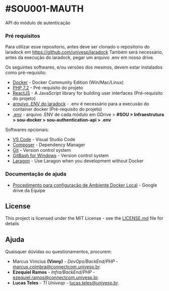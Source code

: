 # #SOU001-MAUTH

API do módulo de autenticação

### Pré requisitos

Para utilizar esse repositorio, antes deve ser clonado o repositorio do laradock em https://github.com/univesp/laradock
Também será necessário, antes da execução do laradock, pegar um arquivo .env em nosso drive.

Os seguintes softwares, e/ou versões dos mesmos, devem estar instalados como pré-requisito: 

* [Docker](https://store.docker.com/search?offering=community&type=edition) - Docker Community Edition (Win/Mac/Linux)
* [PHP 7.2](http://www.php.net/) - Pré-requisito do projeto
* [ReactJS](https://reactjs.org/) - A JavaScript library for building user interfaces (Pré-requisito do projeto)
* [arquivo .ENV do laradock](https://drive.google.com/drive/u/1/folders/1eOSw7hGyMLjj032J4HUKQRP1YLhC1CHK) - .env é necessário para a execuxão do container docker (Pré-requisito do projeto)
* [.env](https://drive.google.com/drive/u/0/folders/1F_a4B8YdkON4WG0Wj7jrnnLclr-Z7rXg) - arquivo .ENV de cada módulo em GDrive > **#SOU > Infraestrutura > sou-docker > sou-authentication-api > .env**

Softwares opcionais: 

* [VS Code](https://code.visualstudio.com/) - Visual Studio Code
* [Composer](https://getcomposer.org/download/) - Dependency Manager
* [Git](https://git-scm.com/download/) - Version control system 
* [GitBash for Windows](https://gitforwindows.org/) - Version control system 
* [Laragon](https://laragon.org/download/) - Use Laragon when you development without Docker

### Documentação de ajuda

* [Procedimento para configuração de Ambiente Docker Local](https://drive.google.com/drive/u/1/folders/107KiyKYECqG34F-O6UsVU1RDcGukkKmQ) - Google drive da Equipe 

## License

This project is licensed under the MIT License - see the [LICENSE.md](LICENSE.md) file for details

## Ajuda

Quaisquer dúvidas ou questionamentos, procurem:
* Marcus Vinicius **(Vinny)** - *DevOps/BackEnd/PHP* - [marcus.coimbra@connectcom.univesp.br](mailto:marcus.coimbra@connectcom.univesp.br).
* **Ezequiel Ramos** - *Infra/BackEnd/PHP* - [ezequiel.ramos@connectcom.univesp.br](mailto:ezequiel.ramos@connectcom.univesp.br).
* **Lucas Teles** - *TI Univesp* - [lucas.teles@univesp.br](mailto:lucas.teles@univesp.br).
